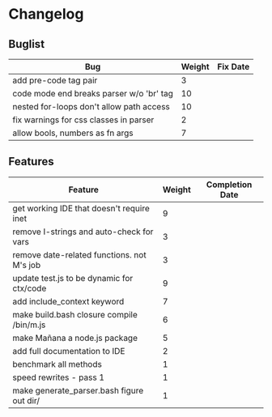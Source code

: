 # Changelog

## Buglist

| Bug                                         | Weight | Fix Date         |
| ------------------------------------------- | ------ | ---------------- |
| add pre-code tag pair                       | 3      |                  |
| code mode end breaks parser w/o 'br' tag    | 10     |                  |
| nested for-loops don't allow path access    | 10     |                  |
| fix warnings for css classes in parser      | 2      |                  |
| allow bools, numbers as fn args             | 7      |                  |

## Features

| Feature                                     | Weight | Completion Date  |
| ------------------------------------------- | ------ | ---------------- |
| get working IDE that doesn't require inet   | 9      |                  |
| remove I-strings and auto-check for vars    | 3      |                  |
| remove date-related functions. not M's job  | 3      |                  |
| update test.js to be dynamic for ctx/code   | 9      |                  |
| add include_context keyword                 | 7      |                  |
| make build.bash closure compile /bin/m.js   | 6      |                  |
| make Mañana a node.js package               | 5      |                  |
| add full documentation to IDE               | 2      |                  |
| benchmark all methods                       | 1      |                  |
| speed rewrites - pass 1                     | 1      |                  |
| make generate_parser.bash figure out dir/   | 1      |                  |